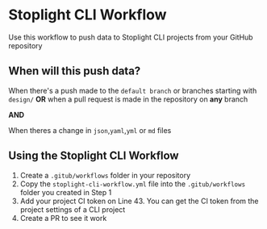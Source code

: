 # Stoplight CLI Workflow
Use this workflow to push data to Stoplight CLI projects from your GitHub repository

## When will this push data?
When there's a push made to the `default branch` or branches starting with `design/` **OR** when a pull request is made in the repository on **any** branch

**AND**

When theres a change in `json`,`yaml`,`yml` or `md` files

## Using the Stoplight CLI Workflow

1. Create a `.gitub/workflows` folder in your repository
2. Copy the `stoplight-cli-workflow.yml` file into the `.gitub/workflows` folder you created in Step 1
3. Add your project CI token on Line 43. You can get the CI token from the project settings of a CLI project
4. Create a PR to see it work


